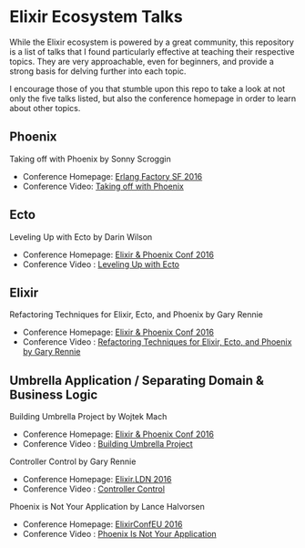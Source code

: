 # Elixir Ecosystem Talks

While the Elixir ecosystem is powered by a great community, this repository is a
list of talks that I found particularly effective at teaching their respective
topics. They are very approachable, even for beginners, and provide a strong
basis for delving further into each topic.

I encourage those of you that stumble upon this repo to take a look at not only
the five talks listed, but also the conference homepage in order to learn about
other topics.

## Phoenix

Taking off with Phoenix by Sonny Scroggin
- Conference Homepage: [Erlang Factory SF 2016][1]
- Conference Video: [Taking off with Phoenix][2]

## Ecto

Leveling Up with Ecto by Darin Wilson
- Conference Homepage: [Elixir & Phoenix Conf 2016][3]
- Conference Video : [Leveling Up with Ecto][4]

## Elixir

Refactoring Techniques for Elixir, Ecto, and Phoenix by Gary Rennie
- Conference Homepage: [Elixir & Phoenix Conf 2016][3]
- Conference Video : [Refactoring Techniques for Elixir, Ecto, and Phoenix by Gary Rennie][5]

## Umbrella Application / Separating Domain & Business Logic

Building Umbrella Project by Wojtek Mach
- Conference Homepage: [Elixir & Phoenix Conf 2016][3]
- Conference Video : [Building Umbrella Project][6]

Controller Control by Gary Rennie
- Conference Homepage: [Elixir.LDN 2016][7]
- Conference Video : [Controller Control][8]

Phoenix is Not Your Application by Lance Halvorsen
- Conference Homepage: [ElixirConfEU 2016][9]
- Conference Video : [Phoenix Is Not Your Application][10]

[1]: http://www.erlang-factory.com/sfbay2016
[2]: https://youtu.be/eSWNi5vRxU8
[3]: http://www.elixirconf.com/
[4]: https://youtu.be/QE7bpqpDoKo
[5]: https://youtu.be/V21DAKtY31Q
[6]: https://youtu.be/6NTmUQClHrU
[7]: http://www.elixir.london/
[8]: https://youtu.be/XhNacMst_1o
[9]: http://www.elixirconf.eu/
[10]: https://youtu.be/lDKCSheBc-8
